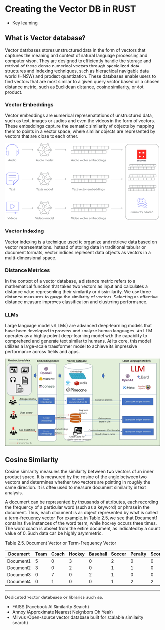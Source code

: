 # Creating the Vector DB in RUST

- Key learning

## What is Vector database?

Vector databases stores unstructured data in the form of vectors that captures the meaning and
context of natural language processing and computer vison. They are designed to efficiently handle the storage and retrival of these dense numerical vectors through specialized data structures and indexing techniques, such as hierachical navigable data world (HNSW) and product
quantization. These databases enable users to find vectors that are most similar to a given query vector based on a chosen distance metric, such as Euclidean distance, cosine similarity, or dot product.

### Vector Embeddings

Vector embeddings are numerical represenatations of unstructured data, such as text, images or audios and even the videos in the form of vectors. These embeddings capture the semantic similarity of objects by mapping them to points in a vector space, where similar objects are represented by vectors that are close to each other.

![alt text](image.png)

### Vector Indexing

Vector indexing is a technique used to organize and retrieve data based on vector representations. Instead of storing data in traditional tabular or document formats, vector indices represent data objects as vectors in a multi-dimensional space.

### Distance Metrices

In the context of a vector database, a distance metric refers to a mathematical function that takes two vectors as input and calculates a distance value representing their similarity or dissimilarity. We use three distance measures to gauge the similarity of vectors. Selecting an effective distance measure improves classification and clustering performance.

### LLMs

Large language models (LLMs) are advanced deep-learning models that have been developed to process and analyze human languages. An LLM operates as a highly potent deep-learning model with the capability to comprehend and generate text similar to humans. At its core, this model utilizes a large-scale transformer model to achieve its impressive performance across fields and apps.

![alt text](image-1.png)

## Cosine Similarity

Cosine similarity measures the similarity between two vectors of an inner product space. It is measured by the cosine of the angle between two vectors and determines whether two vectors are pointing in roughly the same direction. It is often used to measure document similarity in text analysis.

A document can be represented by thousands of attributes, each recording the frequency of a particular word (such as a keyword) or phrase in the document. Thus, each document is an object represented by what is called a term-frequency vector. For example, in Table 2.5, we see that Document1 contains five instances of the word team, while hockey occurs three times. The word coach is absent from the entire document, as indicated by a count value of 0. Such data can be highly asymmetric.

Table 2.5. Document Vector or Term-Frequency Vector

| Document  | Team | Coach | Hockey | Baseball | Soccer | Penalty | Score | Win | Loss | Season |
| --------- | ---- | ----- | ------ | -------- | ------ | ------- | ----- | --- | ---- | ------ |
| Document1 | 5    | 0     | 3      | 0        | 2      | 0       | 0     | 2   | 0    | 0      |
| Document2 | 3    | 0     | 2      | 0        | 1      | 1       | 0     | 1   | 0    | 1      |
| Document3 | 0    | 7     | 0      | 2        | 1      | 0       | 0     | 3   | 0    | 0      |
| Document4 | 0    | 1     | 0      | 0        | 1      | 2       | 2     | 0   | 3    | 0      |

---

Dedicated vector databases or libraries such as:

- FAISS (Facebook AI Similarity Search)
- Annoy (Approximate Nearest Neighbors Oh Yeah)
- Milvus (Open-source vector database built for scalable similarity search)
